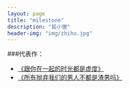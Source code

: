 ```yaml
---
layout: page
title: "milestone"
description: "狐小狸"
header-img: "img/zhihu.jpg"
---
```


###代表作：


- [《跟你在一起的时光都是虚度》](https://kkryoung.github.io/blog/2016/06/29/waste-time-with-you/)
- [《所有抛弃我们的男人不都是渣男吗》](https://kkryoung.github.io/blog/2016/07/21/bad-man/)







